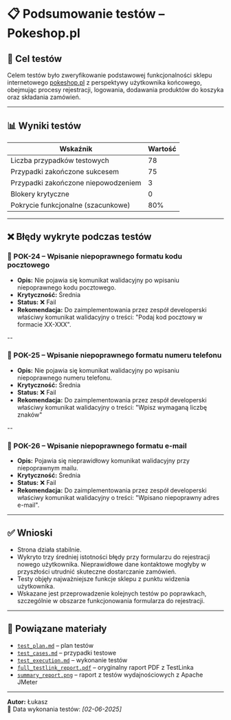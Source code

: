 # 📋 Podsumowanie testów – Pokeshop.pl

## 🧪 Cel testów

Celem testów było zweryfikowanie podstawowej funkcjonalności sklepu internetowego [pokeshop.pl](https://pokeshop.pl) z perspektywy użytkownika końcowego, obejmując procesy rejestracji, logowania, dodawania produktów do koszyka oraz składania zamówień.

---

## 📊 Wyniki testów

| Wskaźnik | Wartość |
|----------|---------|
| Liczba przypadków testowych | 78 |
| Przypadki zakończone sukcesem | 75 |
| Przypadki zakończone niepowodzeniem | 3 |
| Blokery krytyczne | 0 |
| Pokrycie funkcjonalne (szacunkowe) | 80% |

---

## ❌ Błędy wykryte podczas testów

### 🔴 POK-24 – Wpisanie niepoprawnego formatu kodu pocztowego
- **Opis:** Nie pojawia się komunikat walidacyjny po wpisaniu niepoprawnego kodu pocztowego.
- **Krytyczność:** Średnia
- **Status:** ❌ Fail
- **Rekomendacja:** Do zaimplementowania przez zespół developerski właściwy komunikat walidacyjny o treści: "Podaj kod pocztowy w formacie XX-XXX".

--

### 🔴 POK-25 – Wpisanie niepoprawnego formatu numeru telefonu
- **Opis:** Nie pojawia się komunikat walidacyjny po wpisaniu niepoprawnego numeru telefonu.
- **Krytyczność:** Średnia
- **Status:** ❌ Fail
- **Rekomendacja:** Do zaimplementowania przez zespół developerski właściwy komunikat walidacyjny o treści: "Wpisz wymaganą liczbę znaków"

--

### 🔴 POK-26 – Wpisanie niepoprawnego formatu e-mail
- **Opis:** Pojawia się nieprawidłowy komunikat walidacyjny przy niepoprawnym mailu.
- **Krytyczność:** Średnia
- **Status:** ❌ Fail
- **Rekomendacja:** Do zaimplementowania przez zespół developerski właściwy komunikat walidacyjny o treści: "Wpisano niepoprawny adres e-mail".

---

## ✅ Wnioski

- Strona działa stabilnie.
- Wykryto trzy średniej istotności błędy przy formularzu do rejestracji nowego użytkownika. Nieprawidłowe dane kontaktowe mogłyby w przyszłości utrudnić skuteczne dostarczanie zamówień.
- Testy objęły najważniejsze funkcje sklepu z punktu widzenia użytkownika.
- Wskazane jest przeprowadzenie kolejnych testów po poprawkach, szczególnie w obszarze funkcjonowania formularza do rejestracji.

---

## 📎 Powiązane materiały

- [`test_plan.md`](test_plan.md) – plan testów
- [`test_cases.md`](test_cases.md) – przypadki testowe
- [`test_execution.md`](test_execution.md) – wykonanie testów
- [`full_testlink_report.pdf`](full_testlink_report.pdf) – oryginalny raport PDF z TestLinka
- [`summary_report.png`](summary_report.png) – raport z testów wydajnościowych z Apache JMeter

---

**Autor:** Łukasz  
📅 Data wykonania testów: *[02-06-2025]*  